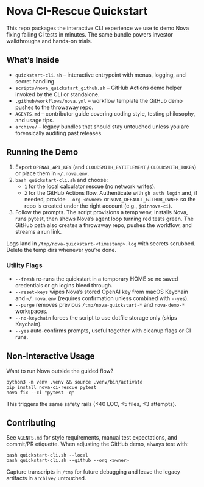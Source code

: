 # Nova CI-Rescue Quickstart

This repo packages the interactive CLI experience we use to demo Nova fixing failing CI tests in minutes. The same bundle powers investor walkthroughs and hands-on trials.

## What’s Inside
- `quickstart-cli.sh` – interactive entrypoint with menus, logging, and secret handling.
- `scripts/nova_quickstart_github.sh` – GitHub Actions demo helper invoked by the CLI or standalone.
- `.github/workflows/nova.yml` – workflow template the GitHub demo pushes to the throwaway repo.
- `AGENTS.md` – contributor guide covering coding style, testing philosophy, and usage tips.
- `archive/` – legacy bundles that should stay untouched unless you are forensically auditing past releases.

## Running the Demo
1. Export `OPENAI_API_KEY` (and `CLOUDSMITH_ENTITLEMENT` / `CLOUDSMITH_TOKEN`) or place them in `~/.nova.env`.
2. `bash quickstart-cli.sh` and choose:
   - `1` for the local calculator rescue (no network writes).
   - `2` for the GitHub Actions flow. Authenticate with `gh auth login` and, if needed, provide `--org <owner>` or `NOVA_DEFAULT_GITHUB_OWNER` so the repo is created under the right account (e.g., `joinnova-ci`).
3. Follow the prompts. The script provisions a temp venv, installs Nova, runs pytest, then shows Nova’s agent loop turning red tests green. The GitHub path also creates a throwaway repo, pushes the workflow, and streams a run link.

Logs land in `/tmp/nova-quickstart-<timestamp>.log` with secrets scrubbed. Delete the temp dirs whenever you’re done.

### Utility Flags
- `--fresh` re-runs the quickstart in a temporary HOME so no saved credentials or gh logins bleed through.
- `--reset-keys` wipes Nova’s stored OpenAI key from macOS Keychain and `~/.nova.env` (requires confirmation unless combined with `--yes`).
- `--purge` removes previous `/tmp/nova-quickstart-*` and `nova-demo-*` workspaces.
- `--no-keychain` forces the script to use dotfile storage only (skips Keychain).
- `--yes` auto-confirms prompts, useful together with cleanup flags or CI runs.


## Non-Interactive Usage
Want to run Nova outside the guided flow?
```
python3 -m venv .venv && source .venv/bin/activate
pip install nova-ci-rescue pytest
nova fix --ci "pytest -q"
```
This triggers the same safety rails (≤40 LOC, ≤5 files, ≤3 attempts).

## Contributing
See `AGENTS.md` for style requirements, manual test expectations, and commit/PR etiquette. When adjusting the GitHub demo, always test with:
```
bash quickstart-cli.sh --local
bash quickstart-cli.sh --github --org <owner>
```
Capture transcripts in `/tmp` for future debugging and leave the legacy artifacts in `archive/` untouched.

